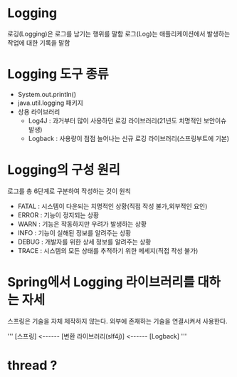 # Logging

로깅(Logging)은 로그를 남기는 행위를 말함
로그(Log)는 애플리케이션에서 발생하는 작업에 대한 기록을 말함


# Logging 도구 종류

- System.out.println()
- java.util.logging 패키지
- 상용 라이브러리
	- Log4J : 과거부터 많이 사용하던 로깅 라이브러리(21년도 치명적인 보안이슈 발생)
	- Logback : 사용량이 점점 늘어나는 신규 로깅 라이브러리(스프링부트에 기본)

	
# Logging의 구성 원리

로그를 총 6단계로 구분하여 작성하는 것이 원칙

- FATAL : 시스템이 다운되는 치명적인 상황(직접 작성 불가,외부적인 요인)
- ERROR : 기능이 정지되는 상황
- WARN : 기능은 작동하지만 우려가 발생하는 상황
- INFO : 기능이 실해된 정보를 알려주는 상황
- DEBUG : 개발자를 위한 상세 정보를 알려주는 상황
- TRACE : 시스템의 모든 상태를 추적하기 위한 메세지(직접 작성 불가)

# Spring에서 Logging 라이브러리를 대하는 자세

스프링은 기술을 자체 제작하지 않는다.
외부에 존재하는 기술을 연결시켜서 사용한다.

'''
	[스프링] <------ [변환 라이브러리(slf4j)] <------ [Logback]
'''

# thread ?
	
